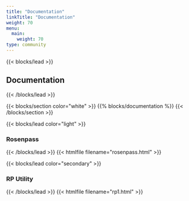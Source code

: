 ```yaml
---
title: "Documentation"
linkTitle: "Documentation"
weight: 70
menu:
  main:
    weight: 70
type: community
---
```


{{< blocks/lead  >}}

## **Documentation**

{{< /blocks/lead >}}

<div class="about">
{{< blocks/section color="white" >}}
{{% blocks/documentation %}}
{{< /blocks/section >}}

{{< blocks/lead color="light" >}}

### **Rosenpass**

{{< /blocks/lead >}}
{{< htmlfile filename="rosenpass.html" >}}

{{< blocks/lead color="secondary" >}}

### **RP Utility**

{{< /blocks/lead >}}
{{< htmlfile filename="rp1.html" >}}

</div>
